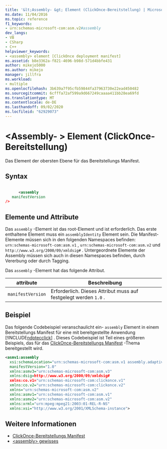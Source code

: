 ```yaml
---
title: '&lt;Assembly- &gt; Element (ClickOnce-Bereitstellung) | Microsoft-Dokumentation'
ms.date: 11/04/2016
ms.topic: reference
f1_keywords:
- urn:schemas-microsoft-com:asm.v2#assembly
dev_langs:
- VB
- CSharp
- C++
helpviewer_keywords:
- <assembly> element [ClickOnce deployment manifest]
ms.assetid: b8e3362a-f821-4696-b98d-571d4bbfe431
author: mikejo5000
ms.author: mikejo
manager: jillfra
ms.workload:
- multiple
ms.openlocfilehash: 3b639a7f95cfb59844fa37963730e22ead450482
ms.sourcegitcommit: 6cfffa72af599a9d667249caaaa411bb28ea69fd
ms.translationtype: MT
ms.contentlocale: de-DE
ms.lasthandoff: 09/02/2020
ms.locfileid: "62929073"
---
```

# <a name="ltassemblygt-element-clickonce-deployment"></a>&lt;Assembly- &gt; Element (ClickOnce-Bereitstellung)
Das Element der obersten Ebene für das Bereitstellungs Manifest.

## <a name="syntax"></a>Syntax

```xml

      <assembly  
   manifestVersion
/>
```

## <a name="elements-and-attributes"></a>Elemente und Attribute
 Das `assembly` -Element ist das root-Element und ist erforderlich. Das erste enthaltene Element muss ein `assemblyIdentity` Element sein. Die Manifest-Elemente müssen sich in den folgenden Namespaces befinden: `urn:schemas-microsoft-com:asm.v1` , `urn:schemas-microsoft-com:asm.v2` und `http://www.w3.org/2000/09/xmldsig#` . Untergeordnete Elemente der Assembly müssen sich auch in diesen Namespaces befinden, durch Vererbung oder durch Tagging.

 Das `assembly` -Element hat das folgende Attribut.

|attribute|Beschreibung|
|---------------|-----------------|
|`manifestVersion`|Erforderlich. Dieses Attribut muss auf festgelegt werden `1.0` .|

## <a name="example"></a>Beispiel
 Das folgende Codebeispiel veranschaulicht ein- `assembly` Element in einem Bereitstellungs Manifest für eine mit bereitgestellte Anwendung [!INCLUDE[ndptecclick](../deployment/includes/ndptecclick_md.md)] . Dieses Codebeispiel ist Teil eines größeren Beispiels, das für das [ClickOnce-Bereitstellungs Manifest](../deployment/clickonce-deployment-manifest.md) -Thema bereitgestellt wird.

```xml
<asmv1:assembly
  xsi:schemaLocation="urn:schemas-microsoft-com:asm.v1 assembly.adaptive.xsd"
  manifestVersion="1.0"
  xmlns:asmv3="urn:schemas-microsoft-com:asm.v3"
  xmlns:dsig=http://www.w3.org/2000/09/xmldsig#
  xmlns:co.v1="urn:schemas-microsoft-com:clickonce.v1"
  xmlns:co.v2="urn:schemas-microsoft-com:clickonce.v2"
  xmlns="urn:schemas-microsoft-com:asm.v2"
  xmlns:asmv1="urn:schemas-microsoft-com:asm.v1"
  xmlns:asmv2="urn:schemas-microsoft-com:asm.v2"
  xmlns:xrml="urn:mpeg:mpeg21:2003:01-REL-R-NS"
  xmlns:xsi="http://www.w3.org/2001/XMLSchema-instance">
```

## <a name="see-also"></a>Weitere Informationen
- [ClickOnce-Bereitstellungs Manifest](../deployment/clickonce-deployment-manifest.md)
- [\<assembly> gewisses](../deployment/assembly-element-clickonce-application.md)